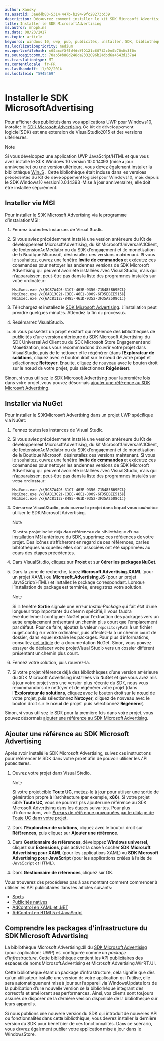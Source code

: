 ```yaml
---
author: Xansky
ms.assetid: 3aeddb83-5314-447b-b294-9fc28273cd39
description: Découvrez comment installer le kit SDK Microsoft Advertising.
title: Installer le SDK MicrosoftAdvertising
ms.author: mhopkins
ms.date: 08/23/2017
ms.topic: article
keywords: windows 10, uwp, pub, publicités, installer, SDK, bibliothèque de publicités
ms.localizationpriority: medium
ms.openlocfilehash: c08acaf3f5d4ddf59121e68782c0e8b78e8c358e
ms.sourcegitcommit: 70ab58b88d248de2332096b20dbd6a4643d137a4
ms.translationtype: MT
ms.contentlocale: fr-FR
ms.lasthandoff: 11/02/2018
ms.locfileid: "5945469"
---
```

# <a name="install-the-microsoft-advertising-sdk"></a>Installer le SDK MicrosoftAdvertising

Pour afficher des publicités dans vos applications UWP pour Windows10, installez le [SDK Microsoft Advertising](http://aka.ms/ads-sdk-uwp). Ce kit de développement logiciel(SDK) est une extension de VisualStudio2015 et des versions ultérieures.

> [!NOTE]
> Si vous développez une application UWP JavaScript/HTML et que vous avez installé le SDK Windows 10 version 10.0.14393 (mise à jour anniversaire) ou une version ultérieure, vous devez également installer la bibliothèque [WinJS](https://github.com/winjs/winjs) . Cette bibliothèque était incluse dans les versions précédentes du Kit de développement logiciel pour Windows10, mais depuis le SDK Windows10 version10.0.14393 (Mise à jour anniversaire), elle doit être installée séparément.

<span id="install-msi" />

## <a name="install-via-msi"></a>Installer via MSI

Pour installer le SDK Microsoft Advertising via le programme d’installationMSI:

1.  Fermez toutes les instances de Visual Studio.

2. Si vous aviez précédemment installé une version antérieure du Kit de développement MicrosoftAdvertising, du kit MicrosoftUniversalAdClient, de l’extensionAdMediator ou du SDK d’engagement et de monétisation de la Boutique Microsoft, désinstallez ces versions maintenant. Si vous le souhaitez, ouvrez une fenêtre **Invite de commandes** et exécutez ces commandes pour nettoyer les anciennes versions de SDK Microsoft Advertising qui peuvent avoir été installées avec Visual Studio, mais qui n’apparaissent peut-être pas dans la liste des programmes installés sur votre ordinateur:
    ```
    MsiExec.exe /x{5C87A4DB-31C7-465E-9356-71B485B69EC8}
    MsiExec.exe /x{6AB13C21-C3EC-46E1-8009-6FD5EBEE515B}
    MsiExec.exe /x{6AC81125-8485-463D-9352-3F35A2508C11}
    ```

3.  Téléchargez et installez le [SDK Microsoft Advertising](http://aka.ms/ads-sdk-uwp). L’installation peut prendre quelques minutes. Attendez la fin du processus.

4.  Redémarrez VisualStudio.

5.  Si vous possédez un projet existant qui référence des bibliothèques de publicités d’une version antérieure du SDK Microsoft Advertising, du SDK Universal Ad Client ou du SDK Microsoft Store Engagement and Monetization, nous vous recommandons d’ouvrir votre projet dans VisualStudio, puis de le nettoyer et le régénérer (dans l’**Explorateur de solutions**, cliquez avec le bouton droit sur le nœud de votre projet et sélectionnez **Nettoyer**. Ensuite, cliquez de nouveau avec le bouton droit sur le nœud de votre projet, puis sélectionnez **Régénérer**).

  Sinon, si vous utilisez le SDK Microsoft Advertising pour la première fois dans votre projet, vous pouvez désormais [ajouter une référence au SDK Microsoft Advertising](#reference).

<span id="install-nuget" />

## <a name="install-via-nuget"></a>Installer via NuGet

Pour installer le SDKMicrosoft Advertising dans un projet UWP spécifique via NuGet:

1.  Fermez toutes les instances de Visual Studio.

2.  Si vous aviez précédemment installé une version antérieure du Kit de développement MicrosoftAdvertising, du kit MicrosoftUniversalAdClient, de l’extensionAdMediator ou du SDK d’engagement et de monétisation de la Boutique Microsoft, désinstallez ces versions maintenant. Si vous le souhaitez, ouvrez une fenêtre **Invite de commandes** et exécutez ces commandes pour nettoyer les anciennes versions de SDK Microsoft Advertising qui peuvent avoir été installées avec Visual Studio, mais qui n’apparaissent peut-être pas dans la liste des programmes installés sur votre ordinateur:
    ```
    MsiExec.exe /x{5C87A4DB-31C7-465E-9356-71B485B69EC8}
    MsiExec.exe /x{6AB13C21-C3EC-46E1-8009-6FD5EBEE515B}
    MsiExec.exe /x{6AC81125-8485-463D-9352-3F35A2508C11}
    ```

3.  Démarrez VisualStudio, puis ouvrez le projet dans lequel vous souhaitez utiliser le SDK Microsoft Advertising.
    > [!NOTE]
    > Si votre projet inclut déjà des références de bibliothèque d’une installation MSI antérieure du SDK, supprimez ces références de votre projet. Des icônes s’afficheront en regard de ces références, car les bibliothèques auxquelles elles sont associées ont été supprimées au cours des étapes précédentes.

4. Dans VisualStudio, cliquez sur **Projet** et sur **Gérer les packages NuGet**.

5. Dans la zone de recherche, tapez **Microsoft.Advertising.XAML** (pour un projet XAML) ou **Microsoft.Advertising.JS** (pour un projet JavaScript/HTML) et installez le package correspondant. Lorsque l’installation du package est terminée, enregistrez votre solution.
    > [!NOTE]
    > Si la fenêtre **Sortie** signale une erreur *Install-Package* qui fait état d’une longueur trop importante du chemin spécifié, il vous faudra éventuellement configurer NuGet pour l’extraction des packages vers un autre emplacement présentant un chemin plus court que l’emplacement par défaut. Pour ce faire, ajoutez la valeur ```repositoryPath``` à un fichier nuget.config sur votre ordinateur, puis affectez-la à un chemin court de dossier, dans lequel extraire les packages. Pour plus d’informations, consultez [cet article](http://docs.nuget.org/ndocs/consume-packages/configuring-nuget-behavior) de la documentation NuGet. Sinon, vous pouvez essayer de déplacer votre projetVisual Studio vers un dossier différent présentant un chemin plus court.

6. Fermez votre solution, puis rouvrez-la.

7.  Si votre projet référence déjà des bibliothèques d’une version antérieure du SDK Microsoft Advertising installées via NuGet et que vous avez mis à jour votre projet vers une version plus récente du SDK, nous vous recommandons de nettoyer et de régénérer votre projet (dans l’**Explorateur de solutions**, cliquez avec le bouton droit sur le nœud de votre projet, puis sélectionnez **Nettoyer**, cliquez de nouveau avec le bouton droit sur le nœud de projet, puis sélectionnez **Régénérer**).

  Sinon, si vous utilisez le SDK pour la première fois dans votre projet, vous pouvez désormais [ajouter une référence au SDK Microsoft Advertising](#reference).

<span id="reference" />

## <a name="add-a-reference-to-the-microsoft-advertising-sdk"></a>Ajouter une référence au SDK Microsoft Advertising

Après avoir installé le SDK Microsoft Advertising, suivez ces instructions pour référencer le SDK dans votre projet afin de pouvoir utiliser les API publicitaires.

1. Ouvrez votre projet dans Visual Studio.
    > [!NOTE]
    > Si votre projet cible **Toute UC**, mettez-le à jour pour utiliser une sortie de génération propre à l’architecture (par exemple, **x86**). Si votre projet cible **Toute UC**, vous ne pourrez pas ajouter une référence au SDK Microsoft Advertising dans les étapes suivantes. Pour plus d’informations, voir [Erreurs de référence provoquées par le ciblage de Toute UC dans votre projet](known-issues-for-the-advertising-libraries.md#reference_errors).

2. Dans **l’Explorateur de solutions**, cliquez avec le bouton droit sur **Références**, puis cliquez sur **Ajouter une référence**.

3. Dans **Gestionnaire de références**, développez **Windows universel**, cliquez sur **Extensions**, puis activez la case à cocher **SDK Microsoft Advertising pour XAML** (pour les applications XAML) ou **SDK Microsoft Advertising pour JavaScript** (pour les applications créées à l’aide de JavaScript et HTML).

4.  Dans **Gestionnaire de références**, cliquez sur OK.

Vous trouverez des procédures pas à pas montrant comment commencer à utiliser les API publicitaires dans les articles suivants:

* [Spots](interstitial-ads.md)
* [Publicités natives](native-ads.md)
* [AdControl en XAML et .NET](adcontrol-in-xaml-and--net.md)
* [AdControl en HTML5 et JavaScript](adcontrol-in-html-5-and-javascript.md)

<span id="framework" />

## <a name="understanding-framework-packages-in-the-microsoft-advertising-sdk"></a>Comprendre les packages d’infrastructure du SDK Microsoft Advertising

La bibliothèque Microsoft.Advertising.dll du [SDK Microsoft Advertising](http://aka.ms/ads-sdk-uwp) (pour applications UWP) est configurée comme un *package d’infrastructure*. Cette bibliothèque contient les API publicitaires des espaces de noms [Microsoft.Advertising](https://docs.microsoft.com/uwp/api/microsoft.advertising) et [Microsoft.Advertising.WinRT.UI](https://docs.microsoft.com/uwp/api/microsoft.advertising.winrt.ui).

Cette bibliothèque étant un package d’infrastructure, cela signifie que dès qu’un utilisateur installe une version de votre application qui l’utilise, elle sera automatiquement mise à jour sur l’appareil via WindowsUpdate lors de la publication d’une nouvelle version de la bibliothèque intégrant des correctifs et améliorant ses performances. Ainsi, vos clients sont toujours assurés de disposer de la dernière version disponible de la bibliothèque sur leurs appareils.

Si nous publions une nouvelle version du SDK qui introduit de nouvelles API ou fonctionnalités dans cette bibliothèque, vous devrez installer la dernière version du SDK pour bénéficier de ces fonctionnalités. Dans ce scénario, vous devrez également publier votre application mise à jour dans le WindowsStore.
